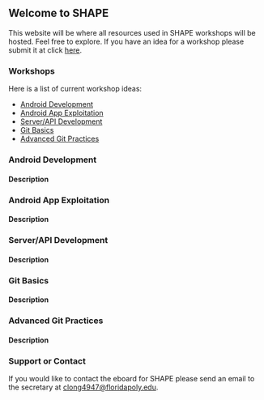 ## Welcome to SHAPE

This website will be where all resources used in SHAPE workshops will be hosted. Feel free to explore.
If you have an idea for a workshop please submit it at click [here](https://goo.gl/forms/ml36tPrbH5ZOfXXI3).

### Workshops

Here is a list of current workshop ideas:
- [Android Development](#android-development)
- [Android App Exploitation](#android-app-exploitation)
- [Server/API Development](#server/api-development)
- [Git Basics](#git-basics)
- [Advanced Git Practices](#advanced-git-practices)


### Android Development
#### Description

### Android App Exploitation
#### Description

### Server/API Development
#### Description

### Git Basics
#### Description

### Advanced Git Practices
#### Description


### Support or Contact

If you would like to contact the eboard for SHAPE please send an email to the secretary at [clong4947@floridapoly.edu](mailto:clong4947@floridapoly.edu).
